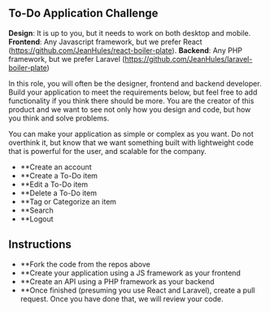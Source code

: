 ## To-Do Application Challenge

**Design**: It is up to you, but it needs to work on both desktop and mobile.
**Frontend**: Any Javascript framework, but we prefer React (https://github.com/JeanHules/react-boiler-plate).
**Backend**: Any PHP framework, but we prefer Laravel (https://github.com/JeanHules/laravel-boiler-plate)

In this role, you will often be the designer, frontend and backend developer. Build your application to meet the requirements below, but feel free to add functionality if you think there should be more. You are the creator of this product and we want to see not only how you design and code, but how you think and solve problems.

You can make your application as simple or complex as you want. Do not overthink it, but know that we want something built with lightweight code that is powerful for the user, and scalable for the company.

-   \*\*Create an account
-   \*\*Create a To-Do item
-   \*\*Edit a To-Do item
-   \*\*Delete a To-Do item
-   \*\*Tag or Categorize an item
-   \*\*Search
-   \*\*Logout

## Instructions

-   \*\*Fork the code from the repos above
-   \*\*Create your application using a JS framework as your frontend
-   \*\*Create an API using a PHP framework as your backend
-   \*\*Once finished (presuming you use React and Laravel), create a pull request. Once you have done that, we will review your code.
